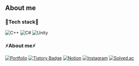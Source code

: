 

## About me



### 🌱Tech stack🌱

![C++](https://img.shields.io/badge/-C++-00599C?logo=c%2B%2B&style=flat)
![C#](https://img.shields.io/badge/-C%23-033963?logo=Csharp&style=flat)
![Unity](https://img.shields.io/badge/unity-%23000000.svg?style=flat&logo=unity&logoColor=white)

### ⚡About me⚡
[![Portfolio](https://img.shields.io/badge/Portfolio-34A7C1?style=flat&logoColor=white)](https://www.notion.so/Resume-Jieun-Ko-5674500260a0437aa7650a0096a1834e)
[![Tistory Badge](https://img.shields.io/badge/Tech%20Blog-336699?style=flat&logoColor=white)](https://jjing-log.tistory.com/)
[![Notion](https://img.shields.io/badge/Notion-%23000000.svg?style=flat&logo=notion&logoColor=white)](https://working-biology-d5d.notion.site/My-Notion-4d9384b29362488498e6348ec5323685)
[![Instagram](https://img.shields.io/badge/Instagram-E4405F?style=flat_square&logo=Instagram&logoColor=white)](https://www.instagram.com/ko.jjing/)
[![Solved.ac](http://mazassumnida.wtf/api/mini/generate_badge?boj=ko0930)](https://solved.ac/ko0930)

<!--
**jjiing/jjiing** is a ✨ _special_ ✨ repository because its `README.md` (this file) appears on your GitHub profile.

Here are some ideas to get you started:

- 🔭 I’m currently working on ...
- 🌱 I’m currently learning ...
- 👯 I’m looking to collaborate on ...
- 🤔 I’m looking for help with ...
- 💬 Ask me about ...
- 📫 How to reach me: ...
- 😄 Pronouns: ...
- ⚡ Fun fact: ...
-->
